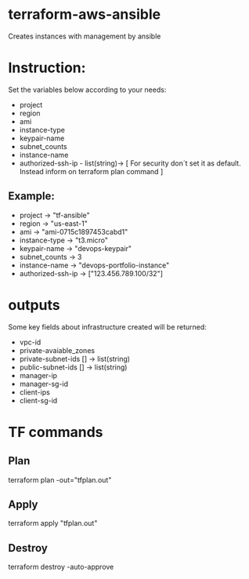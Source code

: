 # terraform-aws-ansible
Creates instances with management by ansible

# Instruction:

Set the variables below according to your needs:

- project
- region
- ami
- instance-type
- keypair-name
- subnet_counts
- instance-name
- authorized-ssh-ip - list(string)-> [ For security don´t set it as default. Instead inform on terraform plan command ]

## Example:

- project           -> "tf-ansible"
- region            -> "us-east-1"
- ami               -> "ami-0715c1897453cabd1"
- instance-type     -> "t3.micro"
- keypair-name      -> "devops-keypair"
- subnet_counts     -> 3
- instance-name     -> "devops-portfolio-instance"
- authorized-ssh-ip -> ["123.456.789.100/32"]

# outputs

Some key fields about infrastructure created will be returned:

- vpc-id
- private-avaiable_zones
- private-subnet-ids [] -> list(string)
- public-subnet-ids [] -> list(string)
- manager-ip
- manager-sg-id
- client-ips
- client-sg-id

# TF commands

## Plan
terraform plan -out="tfplan.out"
## Apply
terraform apply "tfplan.out"
## Destroy
terraform destroy -auto-approve